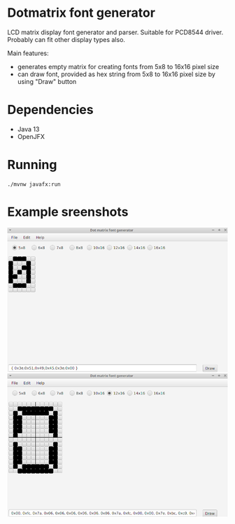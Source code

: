 # Dotmatrix font generator
LCD matrix display font generator and parser. Suitable for PCD8544 driver. Probably can fit other display types also.

Main features:
- generates empty matrix for creating fonts from 5x8 to 16x16 pixel size
- can draw font, provided as hex string from 5x8 to 16x16 pixel size by using "Draw" button

# Dependencies
- Java 13
- OpenJFX

# Running 
```shell script
./mvnw javafx:run
```
# Example sreenshots
![](https://github.com/vadimkim/dotmatrix/raw/master/images/single_segment.png "single segment")
![](https://github.com/vadimkim/dotmatrix/raw/master/images/multi_segment.png "multi segment")
